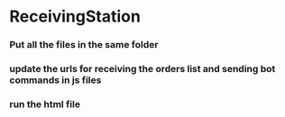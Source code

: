 # ReceivingStation

### Put all the files in the same folder 
### update the urls for receiving the orders list and sending bot commands in js files
### run the html file
